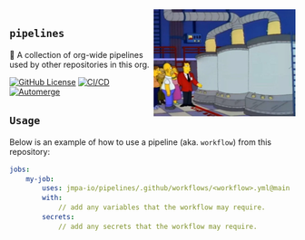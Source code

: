 <!-- markdownlint-disable MD041 MD010 -->

<img align="right" width="250px" src="docs/logo.png">

## `pipelines`

🌱 A collection of org-wide pipelines used by other repositories in this org.

<a href="LICENSE" target="_blank"><img src="https://img.shields.io/github/license/jmpa-io/pipelines.svg" alt="GitHub License"></a>
[![CI/CD](https://github.com/jmpa-io/templates/actions/workflows/.github/workflows/cicd.yml/badge.svg)](https://github.com/jmpa-io/templates/actions/workflows/.github/workflows/cicd.yml)
[![Automerge](https://github.com/jmpa-io/templates/actions/workflows/.github/workflows/dependabot-automerge.yml/badge.svg)](https://github.com/jmpa-io/templates/actions/workflows/.github/workflows/dependabot-automerge.yml)


## `Usage`

Below is an example of how to use a pipeline (aka. `workflow`) from this repository:

```yaml
jobs:
    my-job:
        uses: jmpa-io/pipelines/.github/workflows/<workflow>.yml@main
        with:
            // add any variables that the workflow may require.
        secrets:
            // add any secrets that the workflow may require.
```
